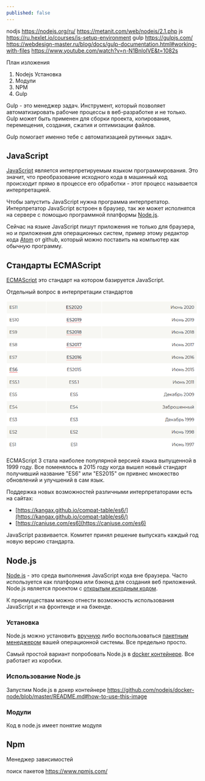 ```yaml
---
published: false
---
```

nodjs
https://nodejs.org/ru/
https://metanit.com/web/nodejs/2.1.php
js
https://ru.hexlet.io/courses/js-setup-environment
gulp
https://gulpjs.com/
https://webdesign-master.ru/blog/docs/gulp-documentation.html#working-with-files
https://www.youtube.com/watch?v=n-N1BnloIVE&t=1082s


План изложения
1. Nodejs Установка
2. Модули
3. NPM
4. Gulp


Gulp - это менеджер задач. Инструмент, который позволяет автоматизировать рабочие процессы в
веб-разработке и не только. Gulp может быть применен для сборки проекта, копирования, перемещения,
создания, сжатия и оптимизации файлов.

Gulp помогает именно тебе с автоматизацией рутинных задач.

## JavaScript

[JavaScript](https://ru.wikipedia.org/wiki/JavaScript) является интерпретируемым языком программирования. Это значит, что преобразование
исходного кода в машинный код происходит прямо в процессе его обработки - этот процесс называется интерпретацией.

Чтобы запустить JavaScript нужна программа интерпретатор. Интерпретатор JavaScript встроен в браузер, так же может исполнятся на сервере 
с помощью программной платформы [Node.js](https://ru.wikipedia.org/wiki/Node.js).

Сейчас на языке JavaScript пишут приложения не только для браузера, но и приложения для операционных
систем, пример этому редактор кода [Atom](https://ru.wikipedia.org/wiki/Atom_(%D1%82%D0%B5%D0%BA%D1%81%D1%82%D0%BE%D0%B2%D1%8B%D0%B9_%D1%80%D0%B5%D0%B4%D0%B0%D0%BA%D1%82%D0%BE%D1%80)) от github, который
можно поставить на компьютер как обычную программу.

## Стандарты ECMAScript

[ECMAScript](https://www.ecma-international.org/ecma-262/) это стандарт на котором базируется JavaScript.

Отдельный вопрос в интерпретации стандартов

<img src="/assets/images/articles/gulp/10-gulp-ecmascript-standarts.png" alt="Стандарты EcmaScript" data-action="zoom">

ECMAScript 3 стала наиболее популярной версией языка выпущенной в 1999 году. Все поменялось в 2015 году
когда вышел новый стандарт получивший название "ES6" или "ES2015" он привнес множество обновлений и
улучшений в сам язык. 

Поддержка новых возможностей различными интерпретаторами есть на сайтах:
 - [https://kangax.github.io/compat-table/es6/](https://kangax.github.io/compat-table/es6/)
 - [https://caniuse.com/es6](https://caniuse.com/es6)

JavaScript развивается. Комитет принял решение выпускать каждый год новую версию стандарта.

## Node.js

[Node.js](https://nodejs.org/) - это среда выполнения JavaScript кода вне браузера. Часто используется как платформа или бэкенд для создания веб
приложений. Node.js является проектом с [открытым исходным кодом](https://github.com/nodejs).

К преимуществам можно отнести возможность использования JavaScript и на фронтенде и на бэкенде.

### Установка

Node.js можно установить [вручную](https://nodejs.org/en/download/) либо воспользоваться [пакетным менеджером](https://github.com/nodesource/distributions/blob/master/README.md)
вашей операционной системы. Все предельно просто.

Самый простой вариант попробовать Node.js в [docker контейнере](https://hub.docker.com/_/node/).
Все работает из коробки.

### Использование Node.js

Запустим Node.js в докер контейнере
https://github.com/nodejs/docker-node/blob/master/README.md#how-to-use-this-image

### Модули

Код в node.js имеет понятие модуля

## Npm

Менеджер зависимостей

поиск пакетов https://www.npmjs.com/


